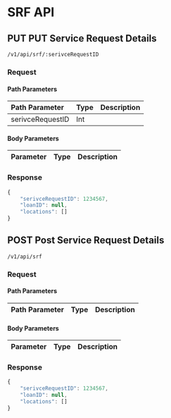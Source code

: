 # SRF API

## PUT **PUT Service Request Details**

```text
/v1/api/srf/:serivceRequestID
```

### Request

#### Path Parameters

| Path Parameter | Type | Description |
| :--- | :--- | :--- |
| serivceRequestID | Int |  |

#### Body Parameters

| Parameter | Type | Description |
| :--- | :--- | :--- |


### Response

```javascript
{
    "serivceRequestID": 1234567,
    "loanID": null,
    "locations": []
}
```

## POST **Post Service Request Details**

```text
/v1/api/srf
```

### Request

#### Path Parameters

| Path Parameter | Type | Description |
| :--- | :--- | :--- |


#### Body Parameters

| Parameter | Type | Description |
| :--- | :--- | :--- |


### Response

```javascript
{
    "serivceRequestID": 1234567,
    "loanID": null,
    "locations": []
}
```

